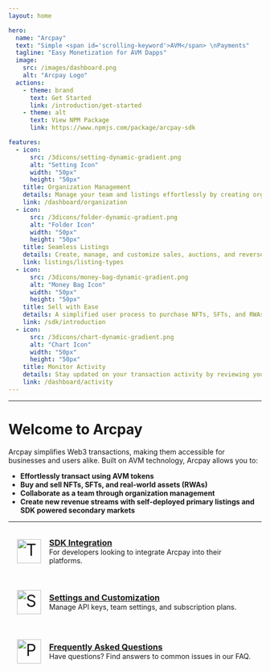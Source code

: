 ```yaml
---
layout: home

hero:
  name: "Arcpay"
  text: "Simple <span id='scrolling-keyword'>AVM</span> \nPayments"
  tagline: "Easy Monetization for AVM Dapps"
  image:
    src: /images/dashboard.png
    alt: "Arcpay Logo"
  actions:
    - theme: brand
      text: Get Started
      link: /introduction/get-started
    - theme: alt
      text: View NPM Package
      link: https://www.npmjs.com/package/arcpay-sdk

features:
  - icon:
      src: /3dicons/setting-dynamic-gradient.png 
      alt: "Setting Icon"
      width: "50px" 
      height: "50px" 
    title: Organization Management
    details: Manage your team and listings effortlessly by creating organizations and assigning roles.
    link: /dashboard/organization
  - icon:
      src: /3dicons/folder-dynamic-gradient.png 
      alt: "Folder Icon"
      width: "50px" 
      height: "50px"  
    title: Seamless Listings
    details: Create, manage, and customize sales, auctions, and reverse auctions for any asset.
    link: listings/listing-types
  - icon:
      src: /3dicons/money-bag-dynamic-gradient.png 
      alt: "Money Bag Icon"
      width: "50px" 
      height: "50px"  
    title: Sell with Ease
    details: A simplified user process to purchase NFTs, SFTs, and RWAs in a secure, decentralized environment.
    link: /sdk/introduction
  - icon:
      src: /3dicons/chart-dynamic-gradient.png 
      alt: "Chart Icon"
      width: "50px" 
      height: "50px"  
    title: Monitor Activity
    details: Stay updated on your transaction activity by reviewing your sales and purchases.
    link: /dashboard/activity
---
```

---
# Welcome to Arcpay

Arcpay simplifies Web3 transactions, making them accessible for businesses and users alike. Built on AVM technology, Arcpay allows you to:

- **Effortlessly transact using AVM tokens**
- **Buy and sell NFTs, SFTs, and real-world assets (RWAs)**
- **Collaborate as a team through organization management**
- **Create new revenue streams with self-deployed primary listings and SDK powered secondary markets**

---

<div class="vp-feature">
  <div class="vp-feature-icon">
  <img src="/3dicons/tool-dynamic-gradient.png" alt="Tool Icon" class="icon-image" />
  </div>
  <div class="vp-feature-content">
    <h3><a href="/sdk/integration">SDK Integration</a></h3>
    <p>For developers looking to integrate Arcpay into their platforms.</p>
  </div>
</div>

<div class="vp-feature">
  <div class="vp-feature-icon">
  <img src="/3dicons/setting-dynamic-gradient.png" alt="Setting Icon" class="icon-image" />
  </div>
  <div class="vp-feature-content">
    <h3><a href="/dashboard/settings">Settings and Customization</a></h3>
    <p>Manage API keys, team settings, and subscription plans.</p>
  </div>
</div>

<div class="vp-feature">
  <div class="vp-feature-icon">
  <img src="/3dicons/puzzle-dynamic-gradient.png" alt="Puzzle Icon" class="icon-image" />
  </div>
  <div class="vp-feature-content">
    <h3><a href="/faq">Frequently Asked Questions</a></h3>
    <p>Have questions? Find answers to common issues in our FAQ.</p>
  </div>
</div>

<style>
/* Default for larger screens (greater than 959px) */
#scrolling-keyword {
  display: inline-block;
  text-align: left;
  white-space: nowrap;
  font-weight: bold;
  background: -webkit-linear-gradient(120deg, #bd34fe 30%, #41d1ff);
  -webkit-background-clip: text;
  -webkit-text-fill-color: transparent;
  transition: opacity 0.3s ease;
}

/* For screens less than 640px */
@media (max-width: 639px) {
  #scrolling-keyword {
    min-width: 140px;
  }
}

/* For screens between 640px and 959px */
@media (min-width: 640px) and (max-width: 959px) {
  #scrolling-keyword {
    min-width: 190px;
  }
}

/* Ensure hero text is left-aligned */
.VPHomeHero h1,
.VPHomeHero p,
.VPHomeHero .VPHomeHero-actions {
  text-align: left;
  justify-content: flex-start;
}

@media (max-width: 959px) {
  .VPHomeHero {
    display: flex;
    flex-direction: column;
    justify-content: flex-start;
    align-items: flex-start;
    text-align: left;
  }
}

/* Feature Box Styles */
.vp-feature {
  display: flex;
  align-items: center;
  background-color: var(--vp-c-bg-soft);
  border-radius: 8px;
  padding: 16px;
  margin-bottom: 16px;
  transition: border 0.3s ease-in-out;
  border: 1px solid transparent;
}

/* Hover effect to match the feature box with rounded corners and a new hover color */
.vp-feature:hover {
  border-color: #aeabfb; /* New border color on hover */
  border-radius: 8px;    /* Ensures the hover effect keeps rounded corners */
}

.vp-feature-icon {
  font-size: 2rem;
  margin-right: 16px;
}

.vp-feature-content h3 {
  margin: 0;
}

.vp-feature-content p {
  margin: 0;
}

/* Image styles */
.VPHomeHero-image {
  max-width: 400px;
  width: 100%;
}

.VPImage.image-src {
  max-width: 500px !important;
  height: auto;
  margin: 0 auto;
  display: block;
  border-radius: 12px;
  border: 0px solid transparent;
  box-shadow: 0 0 0 7px rgba(255, 255, 255, 0.2);
}

.icon-image {
  width: 48px;
  height: auto;
}
</style>

<script>
  if (typeof window !== 'undefined') {
    const keywords = ['AVM', 'Algo', 'ASA', 'Voi', 'ARC200'];
    let currentIndex = 0;

    setInterval(() => {
      const keywordElement = document.getElementById('scrolling-keyword');

      if (keywordElement) {
        // Fade out the current keyword
        keywordElement.style.opacity = '0';

        // After a short delay, change the keyword and fade it back in
        setTimeout(() => {
          currentIndex = (currentIndex + 1) % keywords.length;
          keywordElement.textContent = keywords[currentIndex];
          keywordElement.style.opacity = '1';
        }, 300);
      }
    }, 4000);
  }
</script>

